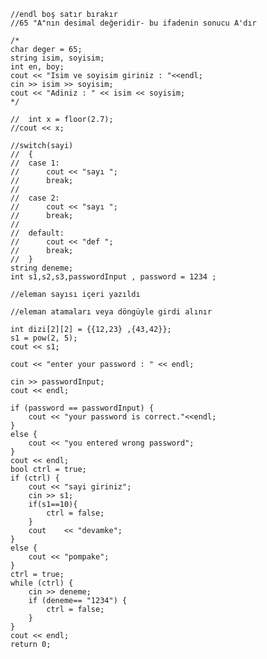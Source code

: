 
	//endl boş satır bırakır
	//65 "A"nın desimal değeridir- bu ifadenin sonucu A'dır
	
	/*
	char deger = 65;
	string isim, soyisim;
	int en, boy;
	cout << "Isim ve soyisim giriniz : "<<endl;
	cin >> isim >> soyisim;
	cout << "Adiniz : " << isim << soyisim;
	*/

	//	int x = floor(2.7);
	//cout << x;

	//switch(sayi)
	//	{
	//	case 1:
	//		cout << "sayı ";
	//		break;
	// 
	//	case 2:
	//		cout << "sayı ";
	//		break;
	// 
	//	default:
	//		cout << "def ";
	//		break;
	//	}
	string deneme;
	int s1,s2,s3,passwordInput , password = 1234 ;

	//eleman sayısı içeri yazıldı
	
	//eleman atamaları veya döngüyle girdi alınır
	
	int dizi[2][2] = {{12,23} ,{43,42}};
	s1 = pow(2, 5);
	cout << s1;
	
	cout << "enter your password : " << endl;

	cin >> passwordInput;
	cout << endl;

	if (password == passwordInput) {
		cout << "your password is correct."<<endl;
	}
	else {
		cout << "you entered wrong password";
	}
	cout << endl;
	bool ctrl = true;
	if (ctrl) {
		cout << "sayi giriniz";
		cin >> s1;
		if(s1==10){
			ctrl = false;
		}																					
		cout	<< "devamke";	
	}
	else {
		cout << "pompake";
	}
	ctrl = true;
	while (ctrl) {
		cin >> deneme;
		if (deneme== "1234") {
			ctrl = false;
		}
	}
	cout << endl;
	return 0;
